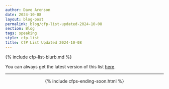 ```yaml
---
author: Dave Aronson
date: 2024-10-08
layout: blog-post
permalink: blog/cfp-list-updated-2024-10-08
section: Blog
tags: speaking
style: cfp-list
title: CfP List Updated 2024-10-08
---
```


{% include cfp-list-blurb.md %}

You can always get the latest version of this list
[here](/speaking/cfps-ending-soon).

<hr>

<center>{% include cfps-ending-soon.html %}</center>
